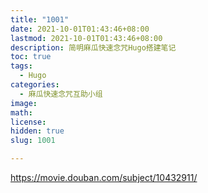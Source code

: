 ```yaml
---
title: "1001"
date: 2021-10-01T01:43:46+08:00
lastmod: 2021-10-01T01:43:46+08:00
description: 简明麻瓜快速念咒Hugo搭建笔记
toc: true
tags:
  - Hugo
categories:
  - 麻瓜快速念咒互助小组
image: 
math: 
license: 
hidden: true
slug: 1001

---
```


<https://movie.douban.com/subject/10432911/>

